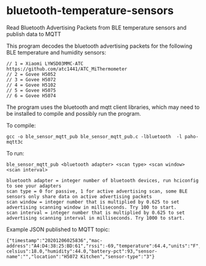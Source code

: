 # bluetooth-temperature-sensors
Read Bluetooth Advertising Packets from BLE temperature sensors and publish data to MQTT

This program decodes the bluetooth advertising packets for the following BLE temperature and humidity sensors:
```
// 1 = Xiaomi LYWSD03MMC-ATC   https://github.com/atc1441/ATC_MiThermometer
// 2 = Govee H5052
// 3 = Govee H5072
// 4 = Govee H5102
// 5 = Govee H5075
// 6 = Govee H5074
```

The program uses the bluetooth and mqtt client libraries, which may need to be installed to compile and possibly run the program.

To compile:

```
gcc -o ble_sensor_mqtt_pub ble_sensor_mqtt_pub.c -lbluetooth  -l paho-mqtt3c
```

To run:
```
ble_sensor_mqtt_pub <bluetooth adapter> <scan type> <scan window> <scan interval>

bluetooth adapter = integer number of bluetooth devices, run hciconfig to see your adapters
scan type = 0 for passive, 1 for active advertising scan, some BLE sensors only share data on active advertising packets
scan window = integer number that is multiplied by 0.625 to set advertising scanning window in milliseconds. Try 100 to start.
scan interval = integer number that is multiplied by 0.625 to set advertising scanning interval in milliseconds. Try 1000 to start.
 ```
 
Example JSON published to MQTT topic:
```
{"timestamp":"20201206025836","mac-address":"A4:D4:38:25:BD:61","rssi":-69,"temperature":64.4,"units":"F","temperature-celsius":18.0,"humidity":44.0,"battery-pct":93,"sensor-name":"","location":"H5072 Kitchen","sensor-type":"3"}
```
